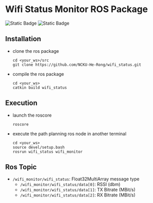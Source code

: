 # Wifi Status Monitor ROS Package  
![Static Badge](https://img.shields.io/badge/Author-HeRong-blue)
![Static Badge](https://img.shields.io/badge/Language-ROS/C++-green?style=for-the-badges)

## Installation
* clone the ros package
    ```
    cd <your_ws>/src
    git clone https://github.com/NCKU-He-Rong/wifi_status.git
    ```
* compile the ros package
    ```
    cd <your_ws>
    catkin build wifi_status
    ```
## Execution
* launch the roscore
    ```
    roscore
    ```
* execute the path planning ros node in another terminal
    ```
    cd <your_ws>
    source devel/setup.bash
    rosrun wifi_status wifi_monitor
    ```
## Ros Topic
* `/wifi_monitor/wifi_status`: Float32MultiArray message type
  * `/wifi_monitor/wifi_status/data[0]`: RSSI (dbm)
  * `/wifi_monitor/wifi_status/data[1]`: TX Bitrate (MBit/s)
  * `/wifi_monitor/wifi_status/data[2]`: RX Bitrate (MBit/s)
